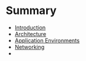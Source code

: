 # Summary

* [Introduction](README.md)
* [Architecture](architecture/architecture.md)
* [Application Environments](applications/application_environments.md)
* [Networking](networking/networking.md)
* 

